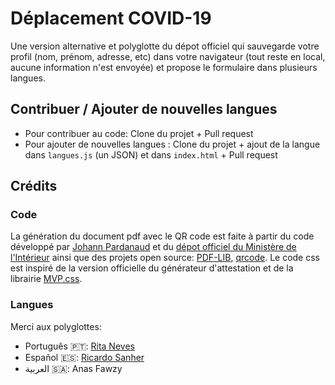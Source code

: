 # Déplacement COVID-19

Une version alternative et polyglotte du dépot officiel qui sauvegarde votre profil (nom, prénom, adresse, etc) dans votre navigateur (tout reste en local, aucune information n'est envoyée) et propose le formulaire dans plusieurs langues.

## Contribuer / Ajouter de nouvelles langues

- Pour contribuer au code: Clone du projet + Pull request
- Pour ajouter de nouvelles langues : Clone du projet + ajout de la langue dans `langues.js` (un JSON) et dans `index.html` + Pull request


## Crédits

### Code

La génération du document pdf avec le QR code est faite à partir du code développé par <a href="https://github.com/nesk">Johann Pardanaud</a> et du [dépot officiel du Ministère de l'Intérieur](https://github.com/LAB-MI/deplacement-covid-19 ) ainsi que des projets open source: <a href="https://pdf-lib.js.org/">PDF-LIB</a>, <a href="https://github.com/soldair/node-qrcode">qrcode</a>.
Le code css est inspiré de la version officielle du générateur d'attestation et de la librairie <a href="https://andybrewer.github.io/mvp/">MVP.css</a>.</p>

### Langues

Merci aux polyglottes:

+ Português 🇵🇹: [Rita Neves](https://github.com/ritanevesc) 
+ Español 🇪🇸: [Ricardo Sanher](https://www.instagram.com/ricardosanher/)
+ العربية 🇸🇦: Anas Fawzy
